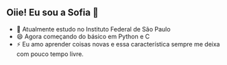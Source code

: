 ## Oiie! Eu sou a Sofia 👋

- 📝 Atualmente estudo no Instituto Federal de São Paulo
- 😄 Agora começando do básico em Python e C
- ⚡ Eu amo aprender coisas novas e essa característica sempre me deixa com pouco tempo livre.

